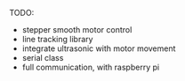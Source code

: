 TODO:
-    stepper smooth motor control
-    line tracking library
-    integrate ultrasonic with motor movement
-    serial class
-    full communication, with raspberry pi
